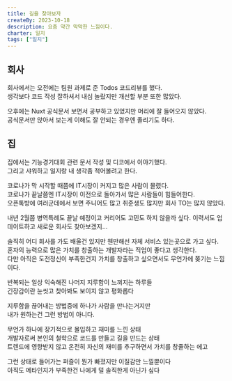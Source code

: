 ```yaml
---
title: 길을 찾아보자
createBy: 2023-10-18
description: 요즘 약간 막막한 느낌이다.
charter: 일지
tags: ["일지"]
---
```


## 회사

회사에서는 오전에는 팀원 과제로 준 Todos 코드리뷰를 했다.  
생각보다 코드 작성 잘하셔서 내심 놀랐지만 개선할 부분 또한 많았다.

오후에는 Nuxt 공식문서 보면서 공부하고 있었지만 머리에 잘 들어오지 않았다.  
공식문서만 앉아서 보는게 이해도 잘 안되는 경우엔 졸리기도 하다.

## 집

집에서는 기능경기대회 관련 문서 작성 및 디코에서 이야기했다.  
그리고 샤워하고 일지랑 내 생각좀 적어볼려고 한다.

코로나가 막 시작할 때쯤에 IT시장이 커지고 많은 사람이 몰렸다.  
코로나가 끝날쯤엔 IT시장이 이전으로 돌아가서 많은 사람들이 힘들어한다.  
오픈톡방에 여러군데에서 보면 주니어도 많고 취준생도 많지만 회사 TO는 많지 않았다.

내년 2월쯤 병역특례도 끝날 예정이고 커리어도 고민도 하지 않을까 싶다.
이력서도 업데이트하고 새로운 회사도 찾아보겠지...

솔직히 어디 회사를 가도 배울건 있지만 웬만해선 자체 서비스 있는곳으로 가고 싶다.  
혼자의 능력으로 많은 가치를 창출하는 개발자라는 직업이 좋다고 생각한다.  
다만 아직은 도전정신이 부족한건지 가치를 창출하고 싶으면서도 무언가에 쫒기는 느낌이다.

반복되는 일상 익숙해진 나머지 지루함이 느껴지는 하루들  
긴장감이란 눈씻고 찾아봐도 보이지 않고 평화롭다

지루함을 끊어내는 방법중에 하나가 사람을 만나는거지만  
내가 원하는건 그런 방법이 아니다.

무언가 하나에 장기적으로 몰입하고 재미를 느낀 상태  
개발자로써 본인의 철학으로 코드를 만들고 길을 만드는 상태  
트렌드에 영향받지 않고 온전히 자신의 재미를 추구하면서 가치를 창줄하는 에고

그런 상태로 들어가는 퍼즐이 뭔가 빠졌지만 이질감만 느낄뿐이다  
아직도 메타인지가 부족한건 나에게 덜 솔직한게 아닌가 싶다
